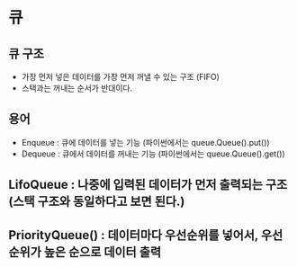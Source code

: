 # 큐

## 큐 구조

* 가장 먼저 넣은 데이터를 가장 먼저 꺼낼 수 있는 구조 (FIFO)  
* 스택과는 꺼내는 순서가 반대이다.

## 용어
* Enqueue : 큐에 데이터를 넣는 기능 (파이썬에서는 queue.Queue().put())
* Dequeue : 큐에서 데이터를 꺼내는 기능 (파이썬에서는 queue.Queue().get())

## LifoQueue : 나중에 입력된 데이터가 먼저 출력되는 구조 (스택 구조와 동일하다고 보면 된다.)

## PriorityQueue() : 데이터마다 우선순위를 넣어서, 우선순위가 높은 순으로 데이터 출력

